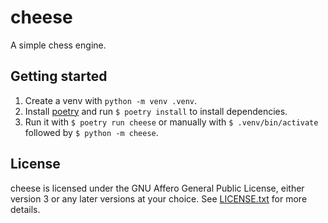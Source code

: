 # cheese
A simple chess engine.

## Getting started
1. Create a venv with `python -m venv .venv`.
2. Install [poetry](https://python-poetry.org/) and run `$ poetry install` to install dependencies.
3. Run it with `$ poetry run cheese` or manually with `$ .venv/bin/activate` followed by `$ python -m cheese`.

## License
cheese is licensed under the GNU Affero General Public License, either version 3 or any later versions
at your choice. See [LICENSE.txt](./LICENSE.txt) for more details.
